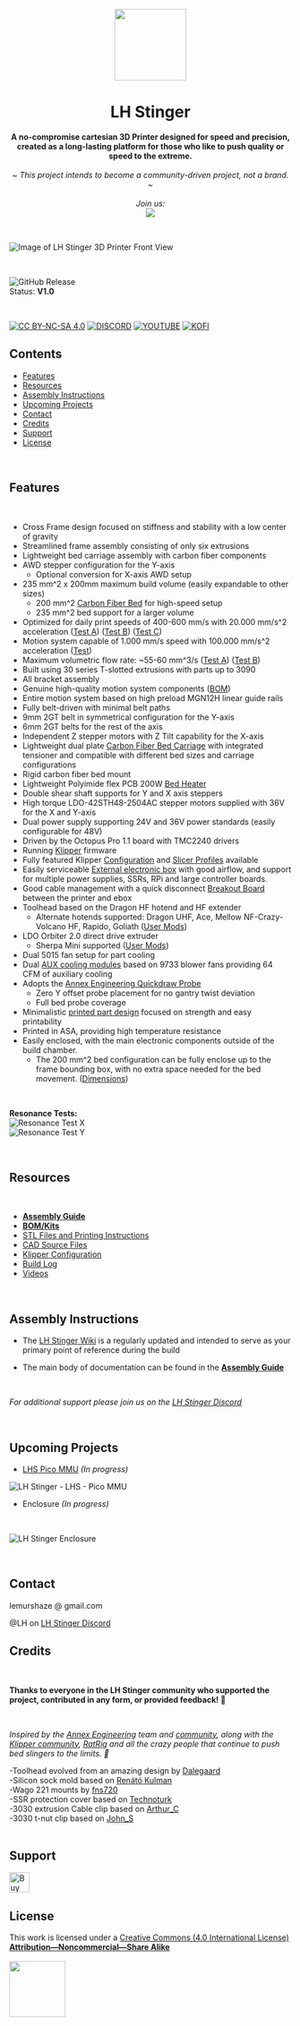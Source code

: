 <p align="center">
  <p align="center">
   <img width="128px" src="![Screenshot 2025-06-22 184646](https://github.com/user-attachments/assets/c12ab792-3219-4b2d-bb8d-cd96058c9ac1)
" />
  </p>
	<h1 align="center"><b>LH Stinger</b></h1>
	<p align="center"> <strong>
		A no-compromise cartesian 3D Printer designed for speed and precision, created as a long-lasting platform for those who like to push quality or speed to the extreme.  </strong>
    <br />
    <br />
    <i>~ This project intends to become a community-driven project, not a brand. ~
    <br /> 
    <br />
    Join us: 
    <br />
    </i>
      <a href="https://discord.gg/EzssCfnEDS"> <img  src="Images/disc.png" />  </a>
    <br />
</a>
  </p>
</p>

<br>

![Image of LH Stinger 3D Printer Front View](Images/New_Frame_v1024.png)  

<br>

![GitHub Release](https://img.shields.io/github/v/release/lhndo/LH-Stinger?style=for-the-badge&color=25C2A0)  
Status: **V1.0**  

<br>


[![CC BY-NC-SA 4.0][cc-by-nc-sa-shield]][cc-by-nc-sa] [![DISCORD][s2]][l2] [![YOUTUBE][s5]][l5] [![KOFI][s1]][l1]  

[s1]: https://img.shields.io/badge/Buy%20Me%20a%20Coffeee-d3dsds?logo=ko-fi&logoColor=white&labelColor=red&color=red
[l1]: https://ko-fi.com/lh_eng
[s2]: https://img.shields.io/badge/Discord-asdsadsa?logo=discord&logoColor=white&color=5865F2
[l2]: https://discord.gg/EzssCfnEDS
[s5]: https://img.shields.io/badge/Youtube-8A2323443?logo=youtube&logoColor=red&color=white
[l5]: https://www.youtube.com/@LemurHaze



[cc-by-nc-sa]: http://creativecommons.org/licenses/by-nc-sa/4.0/
[cc-by-nc-sa-image]: https://licensebuttons.net/l/by-nc-sa/4.0/88x31.png
[cc-by-nc-sa-shield]: https://img.shields.io/badge/License-CC%20BY--NC--SA%204.0-lightgrey.svg
  
## Contents

- [Features](#features)
- [Resources](#resources)
- [Assembly Instructions](#assembly-instructions)
- [Upcoming Projects](#future-projects)
- [Contact](#contact)
- [Credits](#credits)
- [Support](#support)
- [License](#license)

<br>


## Features
<br>

- Cross Frame design focused on stiffness and stability with a low center of gravity
- Streamlined frame assembly consisting of only six extrusions
- Lightweight bed carriage assembly with carbon fiber components
- AWD stepper configuration for the Y-axis
  - Optional conversion for X-axis AWD setup
- 235 mm^2 x 200mm maximum build volume (easily expandable to other sizes)
  - 200 mm^2 [Carbon Fiber Bed](/DXF) for high-speed setup
  - 235 mm^2 bed support for a larger volume
- Optimized for daily print speeds of 400-600 mm/s with 20.000 mm/s^2 acceleration ([Test A](https://www.youtube.com/watch?v=bxNQv3xVFXA&)) ([Test B](https://www.youtube.com/watch?v=mh0rmYptH-0)) ([Test C](https://www.youtube.com/watch?v=cDipS-Msi5c))
- Motion system capable of 1.000 mm/s speed with 100.000 mm/s^2 acceleration ([Test](https://www.youtube.com/watch?v=Xajs2mky6ZU))
- Maximum volumetric flow rate: ~55-60 mm^3/s ([Test A](https://www.youtube.com/watch?v=K3M1EXKJzKs)) ([Test B](https://www.youtube.com/shorts/JorOoNuft90))
- Built using 30 series T-slotted extrusions with parts up to 3090
- All bracket assembly
- Genuine high-quality motion system components ([BOM](https://docs.google.com/spreadsheets/d/1s8ulLfThmbuy1G_40MvkXXL2oVx9PZhvpAY9hMxqYbg/edit?usp=drive_link))
- Entire motion system based on high preload MGN12H linear guide rails
- Fully belt-driven with minimal belt paths
- 9mm 2GT belt in symmetrical configuration for the Y-axis
- 6mm 2GT belts for the rest of the axis
- Independent Z stepper motors with Z Tilt capability for the X-axis
- Lightweight dual plate [Carbon Fiber Bed Carriage](/DXF) with integrated tensioner and compatible with different bed sizes and carriage configurations
- Rigid carbon fiber bed mount
- Lightweight Polyimide flex PCB 200W [Bed Heater](/PCB/PI%20Bed%20Heater%20-%20200mm)
- Double shear shaft supports for Y and X axis steppers
- High torque LDO-42STH48-2504AC stepper motors supplied with 36V for the X and Y-axis
- Dual power supply supporting 24V and 36V power standards (easily configurable for 48V)
- Driven by the Octopus Pro 1.1 board with TMC2240 drivers
- Running [Klipper](https://github.com/Klipper3d/klipper) firmware
- Fully featured Klipper [Configuration](/Config/Klipper_Config) and [Slicer Profiles](/Config/Orca_Slicer) available
- Easily serviceable [External electronic box](https://github.com/lhndo/LH-Stinger/wiki/Build-Log#electronic-box-design) with good airflow, and support for multiple power supplies, SSRs, RPi and large controller boards.
- Good cable management with a quick disconnect [Breakout Board](/PCB/LHS%20Breakbeat) between the printer and ebox
- Toolhead based on the Dragon HF hotend and HF extender
  - Alternate hotends supported: Dragon UHF, Ace, Mellow NF-Crazy-Volcano HF, Rapido, Goliath ([User Mods](/User_Mods/Toolhead/))
- LDO Orbiter 2.0 direct drive extruder
  - Sherpa Mini supported ([User Mods](/User_Mods/Printer))
- Dual 5015 fan setup for part cooling
- Dual [AUX cooling modules](/CAD/Aux%20Fan) based on 9733 blower fans providing 64 CFM of auxiliary cooling
- Adopts the [Annex Engineering Quickdraw Probe](https://github.com/Annex-Engineering/Quickdraw_Probe)
	- Zero Y offset probe placement for no gantry twist deviation
	- Full bed probe coverage
- Minimalistic [printed part design](/STL) focused on strength and easy printability
- Printed in ASA, providing high temperature resistance
- Easily enclosed, with the main electronic components outside of the build chamber.
  - The 200 mm^2 bed configuration can be fully enclose up to the frame bounding box, with no extra space needed for the bed movement. ([Dimensions](https://github.com/lhndo/LH-Stinger/wiki/Dimensions))

<br>


**Resonance Tests:**<br>
![Resonance Test X](Images/X.png)<br>
![Resonance Test Y](Images/Y.png)<br>

<br>

## Resources
<br>

- [**Assembly Guide**](https://github.com/lhndo/LH-Stinger/wiki/)
- [**BOM/Kits**](https://docs.google.com/spreadsheets/d/1s8ulLfThmbuy1G_40MvkXXL2oVx9PZhvpAY9hMxqYbg/edit?usp=drive_link)  
- [STL Files and Printing Instructions](STL/)  
- [CAD Source Files ](CAD/)
- [Klipper Configuration ](Config/Klipper_Config) 
- [Build Log](https://github.com/lhndo/LH-Stinger/wiki/Build-Log)
- [Videos](https://www.youtube.com/channel/UCPD2Ai4b49gVoCFSGFWoSdw) 

<br>

## Assembly Instructions 

* The [LH Stinger Wiki](https://github.com/lhndo/LH-Stinger/wiki) is a regularly updated and intended to serve as your primary point of reference during the build  

* The main body of documentation can be found in the [**Assembly Guide**](https://github.com/lhndo/LH-Stinger/wiki/Assembly-Guide)  

<br>

*For additional support please join us on the [LH Stinger Discord](https://discord.gg/EzssCfnEDS)*


<br>


## Upcoming Projects

- [LHS Pico MMU](https://github.com/lhndo/LH-Stinger/wiki/Pico-MMU) *(In progress)*  

![LH Stinger - LHS - Pico MMU](https://github.com/lhndo/LH-Stinger/blob/main/User_Mods/MMU/Stinger%20Pico%20MMU%20-%20@LH/Assets/lhs_pico_mmu.png?raw=true)


- Enclosure *(In progress)*

<br>

![LH Stinger Enclosure](Images/lh_stinger_enclosure.png)  

<br>

## Contact

lemurshaze @ gmail.com  

@LH on [LH Stinger Discord](https://discord.gg/EzssCfnEDS)
<br>


## Credits

<br>

**Thanks to everyone in the LH Stinger community who supported the project, contributed in any form, or provided feedback! :purple_heart:**

<br>

_Inspired by the [Annex Engineering](https://github.com/Annex-Engineering) team and [community](https://discord.com/invite/MzTR3zE), along with the [Klipper community](https://discord.klipper3d.org), [RatRig](https://ratrig.com/) and all the crazy people that continue to push bed slingers to the limits. :purple_heart:_

-Toolhead evolved from an amazing design by [Dalegaard](https://github.com/dalegaard)<br>
-Silicon sock mold based on [Renátó Kulman](https://www.printables.com/@RenatoKulman)<br>
-Wago 221 mounts by [fns720](https://www.printables.com/@fns720)<br>
-SSR protection cover based on [Technoturk](https://www.printables.com/@Technoturk_377911)<br>
-3030 extrusion Cable clip based on [Arthur_C](https://www.printables.com/@Arthur_C_428094)<br>
-3030 t-nut clip based on [John_S](https://www.printables.com/@JohnS)<br>
<br>

## Support

<a href='https://ko-fi.com/P5P7PF0ED' target='_blank'><img height='36' style='border:0px;height:36px;' src='https://storage.ko-fi.com/cdn/kofi6.png?v=6' border='0' alt='Buy Me a Coffee at ko-fi.com' /></a>


## License


This work is licensed under a [Creative Commons (4.0 International License)  ](https://creativecommons.org/licenses/by-nc-sa/4.0/)  
[**Attribution—Noncommercial—Share Alike**](LICENSE.md)  
<br>
<img src="Images/CC.jpg" width="100">  
<br>
